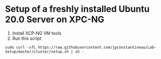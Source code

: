 # Setup of a freshly installed Ubuntu 20.0 Server on XPC-NG

1. Install XCP-NG VM tools
2. Run this script

```
sudo curl -sfL https://raw.githubusercontent.com/jpconstantineau/Lab-Setup/master/cluster/setup.sh | sh -
```